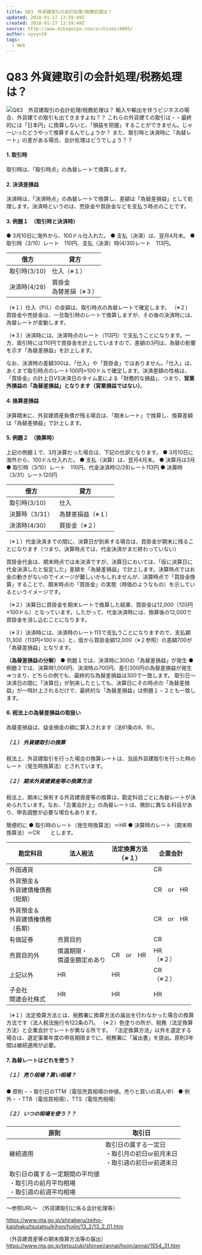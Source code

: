 ```yaml
---
title: Q83　外貨建取引の会計処理/税務処理は？
updated: 2018-01-27 13:59:49Z
created: 2018-01-27 13:59:49Z
source: http://www.mikagecpa.com/archives/4805/
author: xyvyx10
tags:
  - Web
---
```


# Q83 外貨建取引の会計処理/税務処理は？

![Q83　外貨建取引の会計処理/税務処理は？](../_resources/99bf953dec1f96cf1ea95f8aee06dab4.png)
輸入や輸出を伴うビジネスの場合、外貨建ての取引も出てきますよね？？
これらの外貨建ての取引は・・最終的には「日本円」に換算しないと、「損益を把握」することができません。じゃーいったどうやって換算するんでしょうか？
また、取引時と決済時に「為替レート」の差がある場合、会計処理はどうでしょう？？

#### 1. 取引時

取引時は、「取引時点」の為替レートで換算します。

#### 2. 決済差損益

決済時は、「決済時点」の為替レートで換算し、差額は「為替差損益」として処理します。決済時というのは、売掛金や買掛金などを支払う時点のことです。

#### 3. 例題１　（取引時と決済時）

● 3月10日に海外から、100ドル仕入れた。
● 支払（決済）は、翌月4月末。
● 取引時（3/10）レート　110円、支払（決済）時(4/30)レート　113円。

| 借方  | 貸方  |
| --- | --- |
| 取引時(3/10) | 仕入（※１） | 10,000 | 買掛金（※２） | 11,000 |
| 決済時(4/28) | 買掛金<br>為替差損（※３） | 11,000<br>300 | 現金  | 11,300 |

（※１）仕入（P/L）の金額は、取引時点の為替レートで確定します。
（※２）買掛金や売掛金は、一旦取引時のレートで換算しますが、その後の決済時には、為替レートが変動します。

（※３）決済時には、決済時点のレート（113円）で支払うことになります。一方、取引時には110円で買掛金を計上していますので、差額の3円は、為替の影響を示す「為替差損益」を計上します。

なお、決済時の差額300は、「仕入」や「買掛金」ではありません。「仕入」は、あくまで取引時点のレート100円×100ドルで確定します。決済差額の性格は、「買掛金」の計上日VS決済日のタイム差による「財務的な損益」、つまり、**営業外損益の「為替差損益」となります（営業損益ではない）**。

#### 4. 換算差損益

決算期末に、外貨建資産負債が残る場合は、「期末レート」で換算し、換算差額は「為替差損益」で計上します。

#### 5. 例題２　（換算時）

上記の例題１で、3月決算だった場合は、下記の仕訳となります。
● 3月10日に海外から、100ドル仕入れた。
● 支払（決算）は、翌月4月末。
● 決算月は3月
● 取引時（3/10）レート　110円、代金決済時(2/28)レート113円
● 決算時（3/31）レート120円

| 借方  | 貸方  |
| --- | --- |
| 取引時(3/10) | 仕入  | 11,000 | 買掛金 | 11,000 |
| 決算時（3/31） | 為替差損益（※１） | 1,000 | 買掛金（※１） | 1,000 |
| 決済時(4/30) | 買掛金（※２） | 12,000 | 現金<br>為替差益（※３） | 11,300<br>700 |

（※１）代金決済までの間に、決算日が到来する場合は、買掛金が期末に残ることになります（つまり、決算時点では、代金決済がまだ終わっていない）

買掛金代金は、期末時点では未決済ですが、決算日においては、「仮に決算日に代金決済したと仮定した」差額を「為替差損益」で計上します。決算時点ではお金の動きがないのでイメージが難しいかもしれませんが、決算時点で「買掛金換算」することで、期末時点の「買掛金」の実態（時価のようなもの）を示しているというイメージです。

（※２）決算日に買掛金を期末レートで換算した結果、買掛金は12,000（120円×100ドル）となっています。したがって、代金決済時には、換算後の12,000で買掛金を消し込むことになります。

（※３）決済時には、決済時のレート113で支払うことになりますので、支払額11,300（113円×100ドル）と、仮から買掛金額12,000（※２参照）の差額700が「為替差損益」となります。

**（為替差損益の分解）**
● 例題１では、決済時に300の「為替差損益」が発生
● 例題２では、決算時1,000円、決済時△700円、差引300円の為替差損益が発生
⇒つまり、どちらの例でも、最終的な為替差損益は300で一致します。
取引日～決済日の間に「決算日」が到来したとしても、決算日にその時点の「為替差損益」が一時計上されるだけで、最終的な「為替差損益」は例題１・２とも一致します。

#### 6. 税法上の為替差損益の取扱い

為替差損益は、益金損金の額に算入されます（法61条の8、9）。

##### （１） 外貨建取引の換算

税法上、外貨建取引を行った場合の換算レートは、当該外貨建取引を行った時のレート（発生時換算法）とされています。

##### （２） 期末外貨建資産等の換算方法

税法上、期末に保有する外貨建資産等の換算は、勘定科目ごとに為替レートが決められています。なお、「企業会計上」の為替レートは、微妙に異なる科目があり、申告調整が必要な場合もあります。

簡便的に
● 取引時のレート（発生時換算法）＝HR
● 決算時のレート（期末時換算法）＝CR　　とします。

| 勘定科目 | 法人税法 | 法定換算方法<br>（※１） | 企業会計 |
| --- | --- | --- | --- |
| 外国通貨 |     |     | CR  | 同左  | 同左  |
| 外貨預金＆<br>外貨建債権債務<br>（短期） |     |     | CR　or　HR | CR  | 同左  |
| 外貨預金＆<br>外貨建債権債務<br>（長期） |     |     | CR　or　HR | HR<br>（※２） | CR<br>（※２） |
| 有価証券 | 売買目的 |     | CR  | 同左  | 同左  |
| 売買目的外 | 償還期限・<br>償還金額定めあり | CR　or　HR | HR<br>（※２） | CR<br>（※２） |
| 上記以外 | HR  | HR  | CR<br>（※２） |
| 子会社<br>関連会社株式 | HR  | HR  | HR  |

（※１）法定換算方法とは、税務署に換算方法の届出を行わなかった場合の換算方法です（法人税法施行令122条の7)。
（※２）色塗りの所が、税務（法定換算方法）と企業会計でレートが異なる所です。
「法定換算方法」以外を選定する場合は、選定事業年度の申告期限までに、税務署に「届出書」を提出。原則3年間は継続適用が必要。

#### 7. 為替レートはどれを使う？

##### （１） 売り相場？買い相場？

● 原則・・取引日のTTM（電信売買相場の仲値。売りと買いの真ん中）
● 例外・・TTB（電信買相場）、TTS（電信売相場）

##### （２） いつの相場を使う？？

| 原則  | 取引日 |
| --- | --- |
| 継続適用 | 取引日の属する一定日<br>・取引月の初日or前月末日<br>・取引週の初日or前週末日 |
| 取引日の属する一定期間の平均値<br>・取引月の前月平均相場<br>・取引週の前週平均相場 |

～参照URL～
（外貨建取引に係る会計処理等）

https://www.nta.go.jp/shiraberu/zeiho-kaishaku/tsutatsu/kihon/hojin/13_2/13_2_01.htm

（外貨建資産等の期末換算方法等の届出）
https://www.nta.go.jp/tetsuzuki/shinsei/annai/hojin/annai/1554_31.htm